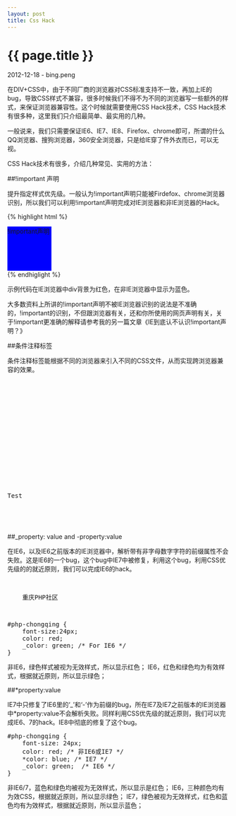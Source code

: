 ```yaml
---
layout: post
title: Css Hack
---
```


{{ page.title }}
================

<p>2012-12-18 - bing.peng</p>

在DIV+CSS中，由于不同厂商的浏览器对CSS标准支持不一致，再加上IE的bug，导致CSS样式不兼容，很多时候我们不得不为不同的浏览器写一些额外的样式，来保证浏览器兼容性。这个时候就需要使用CSS Hack技术，CSS Hack技术有很多种，这里我们只介绍最简单、最实用的几种。

一般说来，我们只需要保证IE6、IE7、IE8、Firefox、chrome即可，所谓的什么QQ浏览器、搜狗浏览器，360安全浏览器，只是给IE穿了件外衣而已，可以无视。

CSS Hack技术有很多，介绍几种常见、实用的方法：

##!important 声明

提升指定样式优先级。一般认为!important声明只能被Firdefox、chrome浏览器识别，所以我们可以利用!important声明完成对IE浏览器和非IE浏览器的Hack。

{% highlight html %}
<html>
<head>
<meta http-equiv="Content-Type" content="text/html; charset=UTF-8">
<style type="text/css">
#box {
	width:100px; height:100px;
	background:blue !important;
	background:red; 
}
</style>
<title>Insert title here</title>
</head>
<body>
	<div id="box">!important声明</div>
</body>
</html>
{% endhiglight %}

示例代码在IE浏览器中div背景为红色，在非IE浏览器中显示为蓝色。

大多数资料上所讲的!important声明不被IE浏览器识别的说法是不准确的，!important的识别，不但跟浏览器有关，还和你所使用的网页声明有关，关于!important更准确的解释请参考我的另一篇文章《IE到底认不认识!important声明？》


##条件注释标签

条件注释标签能根据不同的浏览器来引入不同的CSS文件，从而实现跨浏览器兼容的效果。

<pre class="brush:html">
<!DOCTYPE HTML PUBLIC "-//W3C//DTD HTML 4.01//EN" "http://www.w3.org/TR/html4/strict.dtd">
<html>
	<head>
	<title>Test</title>
	<link href="all_browsers.css" rel="stylesheet" type="text/css">
	<!--[if IE]> <link href="ie_only.css" rel="stylesheet" type="text/css"> <![endif]-->
	<!--[if lt IE 7]>
		<link href="ie_6_and_below.css" rel="stylesheet" type="text/css">
	<![endif]-->
	<!--[if !lt IE 7]>
		<![IGNORE[--><![IGNORE[]]><link href="recent.css" rel="stylesheet" type="text/css">
	<!--<![endif]-->
	<!--[if !IE]>-->
		<link href="not_ie.css" rel="stylesheet" type="text/css">
	<!--<![endif]-->
	</head>
	<body>
		<p>Test</p>
	</body>
</html>
</pre>

##_property: value and -property:value

在IE6，以及IE6之前版本的IE浏览器中，解析带有非字母数字字符的前缀属性不会失败。这是IE6的一个bug，这个bug中IE7中被修复，利用这个bug，利用CSS优先级的的就近原则，我们可以完成IE6的hack。

<pre class="brush:html">
<p id="php-chongqing">
	重庆PHP社区
</p>
</pre>

<pre class="brush:css">
#php-chongqing {
	font-size:24px;
	color: red;
	_color: green; /* For IE6 */ 
}
</pre>

非IE6，绿色样式被视为无效样式，所以显示红色；
IE6，红色和绿色均为有效样式，根据就近原则，所以显示绿色；

##*property:value

IE7中只修复了IE6里的‘_’和‘-’作为前缀的bug，所在IE7及IE7之前版本的IE浏览器中*property:value不会解析失败。同样利用CSS优先级的就近原则，我们可以完成IE6、7的hack。IE8中彻底的修复了这个bug。

<pre class="brush:css">
#php-chongqing {
	font-size: 24px;
	color: red; /* 非IE6或IE7 */
	*color: blue; /* IE7 */
	_color: green;  /* IE6 */
}
</pre>

非IE6/7，蓝色和绿色均被视为无效样式，所以显示是红色；
IE6，三种颜色均有为效CSS，根据就近原则，所以显示绿色；
IE7，绿色被视为无效样式，红色和蓝色均有为效样式，根据就近原则，所以显示蓝色；

